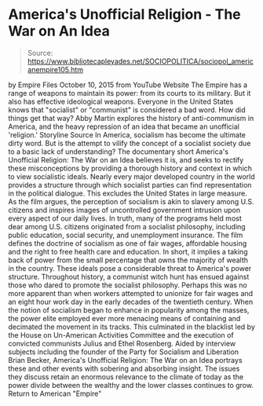 # America's Unofficial Religion - The War on An Idea

> Source: https://www.bibliotecapleyades.net/SOCIOPOLITICA/sociopol_americanempire105.htm

by Empire Files October 10, 2015
from YouTube Website
The Empire has
a range of weapons to maintain its power:
from its courts to its military.
But it also has effective ideological weapons. Everyone in the United States
knows that "socialist" or "communist"
is considered a bad word.
How did things get that way? Abby Martin explores
the history of anti-communism in America,
and the heavy repression of an idea
that became an unofficial 'religion.'
Storyline
Source In America, socialism has become the ultimate dirty word.
But is the attempt to vilify the concept of a socialist society due to a basic lack of understanding? The documentary short America's Unofficial Religion: The War on an Idea believes it is, and seeks to rectify these misconceptions by providing a thorough history and context in which to view socialistic ideals. Nearly every major developed country in the world provides a structure through which socialist parties can find representation in the political dialogue. This excludes the United States in large measure.
As the film argues, the perception of socialism is akin to slavery among U.S. citizens and inspires images of uncontrolled government intrusion upon every aspect of our daily lives. In truth, many of the programs held most dear among U.S. citizens originated from a socialist philosophy, including public education, social security, and unemployment insurance. The film defines the doctrine of socialism as one of fair wages, affordable housing and the right to free health care and education.
In short, it implies a taking back of power from the small percentage that owns the majority of wealth in the country. These ideals pose a considerable threat to America's power structure. Throughout history, a communist witch hunt has ensued against those who dared to promote the socialist philosophy. Perhaps this was no more apparent than when workers attempted to unionize for fair wages and an eight hour work day in the early decades of the twentieth century.
When the notion of socialism began to enhance in popularity among the masses, the power elite employed ever more menacing means of containing and decimated the movement in its tracks.
This culminated in the blacklist led by the House on Un-American Activities Committee and the execution of convicted communists Julius and Ethel Rosenberg. Aided by interview subjects including the founder of the Party for Socialism and Liberation Brian Becker, America's Unofficial Religion: The War on an Idea portrays these and other events with sobering and absorbing insight.
The issues they discuss retain an enormous relevance to the climate of today as the power divide between the wealthy and the lower classes continues to grow.
Return to American "Empire"
